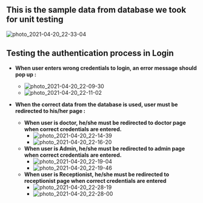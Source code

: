 ## **This is the sample data from database we took for unit testing**

![photo_2021-04-20_22-33-04](https://user-images.githubusercontent.com/43813438/115436279-6e6d9900-a228-11eb-87c2-e368ed0c23eb.jpg)


## **Testing the authentication process in Login**

* **When user enters wrong credentials to login, an error message should pop up :**
  * ![photo_2021-04-20_22-09-30](https://user-images.githubusercontent.com/43813438/115433426-3022aa80-a225-11eb-8599-ac6d2e905faa.jpg)
  * ![photo_2021-04-20_22-11-02](https://user-images.githubusercontent.com/43813438/115433635-67915700-a225-11eb-8215-3ef9d83ddf2b.jpg)

* **When the correct data from the database is used, user must be redirected to his/her page :**
   * **When user is doctor, he/she must be redirected to doctor page when correct credentials are entered.**
      * ![photo_2021-04-20_22-14-39](https://user-images.githubusercontent.com/43813438/115434026-d8d10a00-a225-11eb-97ec-f9d8794d9970.jpg)
      * ![photo_2021-04-20_22-16-20](https://user-images.githubusercontent.com/43813438/115434272-22b9f000-a226-11eb-8339-c9cd6ed91b54.jpg)
   * **When user is Admin, he/she must be redirected to admin page when correct credentials are entered.**
     * ![photo_2021-04-20_22-19-04](https://user-images.githubusercontent.com/43813438/115434673-95c36680-a226-11eb-874d-7ef06ac8760d.jpg)
     * ![photo_2021-04-20_22-19-46](https://user-images.githubusercontent.com/43813438/115434704-9eb43800-a226-11eb-877d-e2c1855860d5.jpg)
   * **When user is Receptionist, he/she must be redirected to receptionist page when correct credentials are entered**
     * ![photo_2021-04-20_22-28-19](https://user-images.githubusercontent.com/43813438/115435727-c5bf3980-a227-11eb-972b-a3b8448af099.jpg)
     * ![photo_2021-04-20_22-28-00](https://user-images.githubusercontent.com/43813438/115435798-db346380-a227-11eb-8167-abe8df203ef6.jpg)









